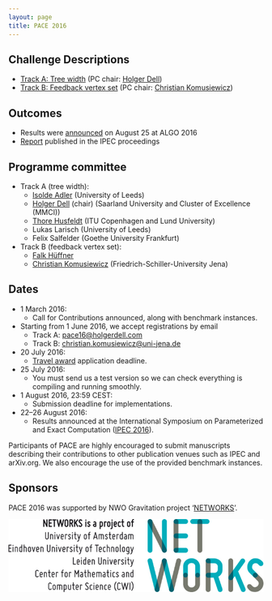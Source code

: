 ```yaml
---
layout: page
title: PACE 2016
---
```


## Challenge Descriptions

-   [Track A: Tree width](treewidth/) (PC chair: [Holger Dell](https://www.holgerdell.com/))
-   [Track B: Feedback vertex set](feedback-vertex-set/) (PC chair: [Christian Komusiewicz](http://users.minet.uni-jena.de/~komusiewicz/))

## Outcomes

-   Results were [announced](/2016/09/12/results-PACE-2016/) on August 25 at ALGO 2016
-   [Report](https://dx.doi.org/10.4230/LIPIcs.IPEC.2016.30) published in the IPEC proceedings

## Programme committee

-   Track A (tree width):
    -   [Isolde Adler](http://www.personal.leeds.ac.uk/~scsia/) (University of Leeds)
    -   [Holger Dell](https://www.holgerdell.com/) (chair) (Saarland University and Cluster of Excellence (MMCI))
    -   [Thore Husfeldt](http://thorehusfeldt.com/) (ITU Copenhagen and Lund University)
    -   Lukas Larisch (University of Leeds)
    -   Felix Salfelder (Goethe University Frankfurt)
-   Track B (feedback vertex set):
    -   [Falk Hüffner](http://fpt.akt.tu-berlin.de/homepage-hueffner/)
    -   [Christian Komusiewicz](https://www.uni-marburg.de/fb12/arbeitsgruppen/algorithmik/ckomus) (Friedrich-Schiller-University Jena)

## Dates

-   1 March 2016:
    -   Call for Contributions announced, along with benchmark instances.
-   Starting from 1 June 2016, we accept registrations by email
    -   Track A: pace16@holgerdell.com
    -   Track B: christian.komusiewicz@uni-jena.de
-   20 July 2016:
    -   [Travel award](/2016/06/22/prizes-and-awards/) application deadline.
-   25 July 2016:
    -   You must send us a test version so we can check everything is compiling and running smoothly.
-   1 August 2016, 23:59 CEST:
    -   Submission deadline for implementations.
-   22–26 August 2016:
    -   Results announced at the International Symposium on Parameterized and Exact Computation ([IPEC 2016](http://conferences.au.dk/algo16/ipec/)).

Participants of PACE are highly encouraged to submit manuscripts describing their contributions to other publication venues such as IPEC and arXiv.org. We also encourage the use of the provided benchmark instances.

## Sponsors

PACE 2016 was supported by NWO Gravitation project ‘[NETWORKS](http://thenetworkcenter.nl/)’.

![NETWORKS logo](/assets/img/networks-logopartners-lang-rgb-1000px.jpg)
